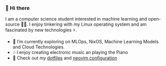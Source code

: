 ### 👋 Hi there 
I am a computer science student interested in machine learning and open-source 👨‍💻. I enjoy tinkering with my Linux operating system and am fascinated by new technologies ⚡.

- 🔭 I’m currently exploring on MLOps, NixOS, Machine Learning Models and Cloud Technologies.
- 🎶 I enjoy creating electronic music an playing the Piano
- 💬 Check out my [dotfiles](https://github.com/fabian-gubler/.dotfiles) and [neovim configuration](https://github.com/fabian-gubler/neovim-config)
